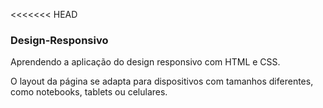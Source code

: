 <<<<<<< HEAD
### Design-Responsivo

Aprendendo a aplicação do design responsivo com HTML e CSS.

O layout da página se adapta para dispositivos com tamanhos diferentes, como notebooks, tablets ou celulares.
